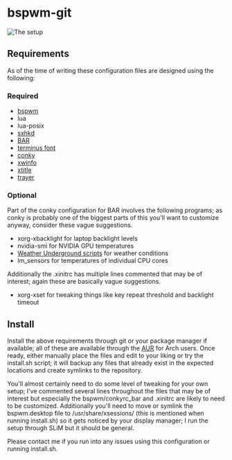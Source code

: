 # bspwm\-git

![The setup](http://i.imgur.com/5zbotPc.jpg)

## Requirements

As of the time of writing these configuration files are designed using the following:

### Required

* [bspwm](https://github.com/baskerville/bspwm)
 * lua
 * lua-posix
* [sxhkd](https://github.com/baskerville/sxhkd)
* [BAR](https://github.com/LemonBoy/bar)
 * [terminus font](http://terminus-font.sourceforge.net/)
* [conky](https://github.com/brndnmtthws/conky)
* [xwinfo](https://github.com/baskerville/xwinfo)
* [xtitle](https://github.com/baskerville/xtitle)
* [trayer](https://code.google.com/p/trayer/)

### Optional

Part of the conky configuration for BAR involves the following programs; as conky is probably one of the biggest parts of this you'll want to customize anyway, consider these vague suggestions.

* xorg-xbacklight for laptop backlight levels
* nvidia-smi for NVIDIA GPU temperatures
* [Weather Underground scripts](https://github.com/iwvelando/conky_wunderground_scripts) for weather conditions
* lm\_sensors for temperatures of individual CPU cores

Additionally the .xinitrc has multiple lines commented that may be of interest; again these are basically vague suggestions.

* xorg-xset for tweaking things like key repeat threshold and backlight timeout

## Install

Install the above requirements through git or your package manager if available; all of these are available through the [AUR](https://aur.archlinux.org/) for Arch users. Once ready, either manually place the files and edit to your liking or try the install.sh script; it will backup any files that already exist in the expected locations and create symlinks to the repository.

You'll almost certainly need to do some level of tweaking for your own setup; I've commented several lines throughout the files that may be of interest but especially the bspwm/conkyrc\_bar and .xinitrc are likely to need to be customized. Additionally you'll need to move or symlink the bspwm.desktop file to /usr/share/xsessions/ (this is mentioned when running install.sh) so it gets noticed by your display manager; I run the setup through SLiM but it should be general.

Please contact me if you run into any issues using this configuration or running install.sh.
